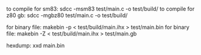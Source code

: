 to compile for sm83: sdcc -msm83 test/main.c -o test/build/
to compile for z80 gb: sdcc -mgbz80 test/main.c -o test/build/

for binary file: makebin -p < test/build/main.ihx > test/main.bin
for binary file: makebin -Z < test/build/main.ihx > test/main.gb

hexdump: xxd main.bin
